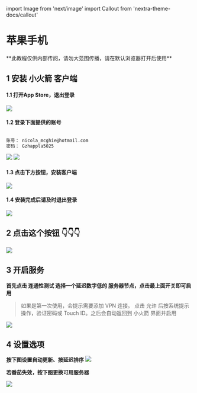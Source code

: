 import Image from 'next/image'
import Callout from 'nextra-theme-docs/callout'

# 苹果手机
<Callout emoji="💡">
  **此教程仅供内部传阅，请勿大范围传播，请在默认浏览器打开后使用**
</Callout>

## 1 安装 小火箭 客户端

#### 1.1 打开App Store，退出登录

![](apple/apple01-16608960816676.png)

#### 1.2 登录下面提供的账号

```html

账号： nicola_mcghie@hotmail.com
密码： Gzhappla5025

```

![](apple/apple03.png) ![](apple/apple05-16608962732422.png)

#### 1.3 点击下方按钮，安装客户端

[![](apple/button_download.svg)](https://apps.apple.com/us/app/shadowrocket/id932747118)

#### 1.4 安装完成后请及时退出登录

![](apple/apple02-16608961103787.png)

## 2 点击这个按钮 👇👇👇

[![](apple/button_import.svg)](shadowrocket://add/https://cdn.jsdelivr.net/gh/ssrsub/ssr@master/Clash.yml)

## 3 开启服务
**首先点击 连通性测试 选择一个延迟数字低的 服务器节点，点击最上面开关即可启用**

> 如果是第一次使用，会提示需要添加 VPN 连接。 点击 允许 后按系统提示操作，验证密码或 Touch ID。之后会自动返回到 小火箭 界面并启用



![](apple/apple06.png)

## 4 设置选项
**按下图设置自动更新、按延迟排序**
![](apple/apple07.png)

**若番茄失效，按下图更换可用服务器**

![](apple/apple06-16608961224128.png)

